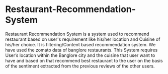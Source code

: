 # Restaurant-Recommendation-System
Restaurant Recommendation System is a system used to recommend restaurant based on user's requirement like his/her location and Cuisine of his/her choice. It is filtering/Content based recommendation system. We have used the zomato data of banglore restaurants. This System requires User’s location within the Banglore city and the cuisine that user want to have and based on that recommend best restaurant to the user on the basis of the sentiment extracted from the previous reviews of the other users.
